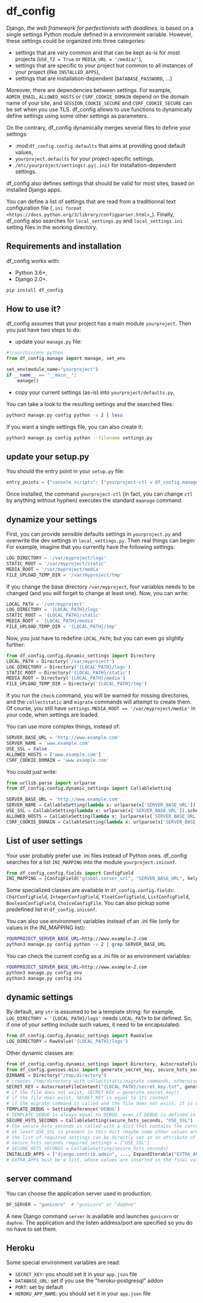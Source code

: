 df_config
=========

Django, *the web framework for perfectionists with deadlines*, is based on a single settings Python module defined in a environment variable.
However, these settings could be organized into three categories:

  * settings that are very common and that can be kept as-is for most projects (`USE_TZ = True` or `MEDIA_URL = '/media/'`),
  * settings that are specific to your project but common to all instances of your project (like `INSTALLED_APPS`),
  * settings that are installation-dependent (`DATABASE_PASSWORD`, …)


Moreover, there are dependencies between settings. For example, `ADMIN_EMAIL`, `ALLOWED_HOSTS` or `CSRF_COOKIE_DOMAIN` depend
 on the domain name of your site,  and `SESSION_COOKIE_SECURE` and `CSRF_COOKIE_SECURE` can be set when you use TLS.
df_config allows to use functions to dynamically define settings using some other settings as parameters.


On the contrary, df_config dynamically merges several files to define your settings:

  * :mod:`df_config.config.defaults` that aims at providing good default values,
  * `yourproject.defaults` for your project-specific settings,
  * `/etc/yourproject/settings(.py|.ini)` for installation-dependent settings.

df_config also defines settings that should be valid for most sites, based on installed Django apps.

You can define a list of settings that are read from a traditionnal text configuration file (`.ini format <https://docs.python.org/3/library/configparser.html>`_).
Finally, df_config also searches for `local_settings.py` and `local_settings.ini` setting files in the working directory.


Requirements and installation
-----------------------------

df_config works with:

  * Python 3.6+,
  * Django 2.0+.
  
```bash
pip install df_config
```
  
How to use it?
--------------

df_config assumes that your project has a main module `yourproject`.
Then you just have two steps to do:

- update your `manage.py` file: 

```python
#!/usr/bin/env python
from df_config.manage import manage, set_env

set_env(module_name="yourproject")
if __name__ == "__main__":
    manage()

```

- copy your current settings (as-is) into `yourproject/defaults.py`,


You can take a look to the resulting settings and the searched files:
```bash
python3 manage.py config python -v 2 | less
```

If you want a single settings file, you can also create it:

```bash
python3 manage.py config python --filename settings.py
```

update your setup.py
--------------------

You should the entry point in your `setup.py` file:

```python
entry_points = {"console_scripts": ["yourproject-ctl = df_config.manage:manage"]}
``` 

Once installed, the command `yourproject-ctl` (in fact, you can change `ctl` by anything without hyphen) executes the standard `maanage` command. 


dynamize your settings
----------------------

First, you can provide sensible defaults settings in `yourproject.py` and overwrite the dev settings in `local_settings.py`.
Then real things can begin:
For example, imagine that you currently have the following settings:

```python
LOG_DIRECTORY = '/var/myproject/logs'
STATIC_ROOT = '/var/myproject/static'
MEDIA_ROOT = '/var/myproject/media'
FILE_UPLOAD_TEMP_DIR = '/var/myproject/tmp'
```

If you change the base directory `/var/myproject`, four variables needs to be changed (and you will forget to change at least one).
Now, you can write:

```python
LOCAL_PATH = '/var/myproject'
LOG_DIRECTORY = '{LOCAL_PATH}/logs'
STATIC_ROOT = '{LOCAL_PATH}/static'
MEDIA_ROOT = '{LOCAL_PATH}/media'
FILE_UPLOAD_TEMP_DIR = '{LOCAL_PATH}/tmp'
```

Now, you just have to redefine `LOCAL_PATH`; but you can even go slightly further:

```python
from df_config.config.dynamic_settings import Directory
LOCAL_PATH = Directory('/var/myproject')
LOG_DIRECTORY = Directory('{LOCAL_PATH}/logs')
STATIC_ROOT = Directory('{LOCAL_PATH}/static')
MEDIA_ROOT = Directory('{LOCAL_PATH}/media')
FILE_UPLOAD_TEMP_DIR = Directory('{LOCAL_PATH}/tmp')
```

If you run the `check` command, you will be warned for missing directories, and the `collectstatic` and `migrate` commands
will attempt to create them.
Of course, you still have `settings.MEDIA_ROOT == '/var/myproject/media'` in your code, when settings are loaded.


You can use more complex things, instead of:

```python
SERVER_BASE_URL = 'http://www.example.com'
SERVER_NAME = 'www.example.com'
USE_SSL = False
ALLOWED_HOSTS = ['www.example.com']
CSRF_COOKIE_DOMAIN = 'www.example.com'
```

You could just write:

```python
from urllib.parse import urlparse
from df_config.config.dynamic_settings import CallableSetting

SERVER_BASE_URL = 'http://www.example.com'
SERVER_NAME = CallableSetting(lambda x: urlparse(x['SERVER_BASE_URL']).hostname, 'SERVER_BASE_URL')
USE_SSL = CallableSetting(lambda x: urlparse(x['SERVER_BASE_URL']).scheme == 'https', 'SERVER_BASE_URL')
ALLOWED_HOSTS = CallableSetting(lambda x: [urlparse(x['SERVER_BASE_URL']).hostname], 'SERVER_BASE_URL')
CSRF_COOKIE_DOMAIN = CallableSetting(lambda x: urlparse(x['SERVER_BASE_URL']).hostname, 'SERVER_BASE_URL')
```

List of user settings
---------------------

Your user probably prefer use .ini files instead of Python ones.
df_config searches for a list `INI_MAPPING` into the module `yourproject.iniconf`.

```python
from df_config.config.fields import ConfigField
INI_MAPPING = [ConfigField("global.server_url", "SERVER_BASE_URL", help_str="Public URL of your website.",)]
```

Some specialized classes are available in `df_config.config.fields`: `CharConfigField`, `IntegerConfigField`, `FloatConfigField`, `ListConfigField`, `BooleanConfigField`, `ChoiceConfigFile`.
You can also pickup some predefined list in `df_config.iniconf`.

You can also use environment variables instead of an .ini file (only for values in the INI_MAPPING list):
```bash
YOURPROJECT_SERVER_BASE_URL=http://www.example-2.com
python3 manage.py config python -v 2 | grep SERVER_BASE_URL
```

You can check the current config as a .ini file or as environment variables: 
```bash
YOURPROJECT_SERVER_BASE_URL=http://www.example-2.com
python3 manage.py config env
python3 manage.py config ini
```

dynamic settings
----------------

By default, any `str` is assumed to be a template string: for example, `LOG_DIRECTORY = '{LOCAL_PATH}/logs'` needs `LOCAL_PATH` to be defined.
So, if one of your setting include such values, it need to be encapsulated:

```python
from df_config.config.dynamic_settings import RawValue
LOG_DIRECTORY = RawValue('{LOCAL_PATH}/logs')
```

Other dynamic classes are:
```python
from df_config.config.dynamic_settings import Directory, AutocreateFileContent, SettingReference, CallableSetting, ExpandIterable
from df_config.guesses.misc import generate_secret_key, secure_hsts_seconds
DIRNAME = Directory("/tmp/directory")
# creates /tmp/directory with collectstatic/migrate commands, otherwise you have a warning 
SECRET_KEY = AutocreateFileContent("{LOCAL_PATH}/secret_key.txt", generate_secret_key, mode=0o600, use_collectstatic=False,use_migrate=True)
# if the file does not exist, SECRET_KEY = generate_secret_key()
# if the file does exist, SECRET_KEY is equal to its content
# if the migrate command is called and the file does not exist, it is created and the result of generate_secret_key() is written to it
TEMPLATE_DEBUG = SettingReference('DEBUG')
# TEMPLATE_DEBUG is always equal to DEBUG, even if DEBUG is defined in another file
SECURE_HSTS_SECONDS = CallableSetting(secure_hsts_seconds, "USE_SSL")
# the secure_hsts_seconds is called with a dict that contains the currently resolved settings
# at least USE_SSL is present in this dict (maybe some other values are also defined)
# the list of required settings can be directly set as an attribute of the callable:
# secure_hsts_seconds.required_settings = ["USE_SSL"]
# SECURE_HSTS_SECONDS = CallableSetting(secure_hsts_seconds)
INSTALLED_APPS = ["django.contrib.admin", ..., ExpandIterable("EXTRA_APPS"), "django.contrib.auth"]
# EXTRA_APPS must be a list, whose values are inserted in the final valaues

```

server command
--------------

You can choose the application server used in production:
```python
DF_SERVER = "gunicorn"  # "gunicorn" or "daphne"
```
A new Django command `server` is available and launches `gunicorn` or `daphne`. The application and the listen address/port are specified so you do no have to set them. 


Heroku
------

Some special environment variables are read: 

  * `SECRET_KEY`: you should set it in your `app.json` file
  * `DATABASE_URL`: set if you use the "heroku-postgresql" addon
  * `PORT`: set by default
  * `HEROKU_APP_NAME`: you should set it in your `app.json` file